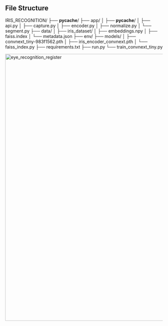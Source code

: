 
## File Structure

IRIS_RECOGNITION/
├── __pycache__/
├── app/
│   ├── __pycache__/
│   ├── api.py
│   ├── capture.py
│   ├── encoder.py
│   ├── normalize.py
│   └── segment.py
├── data/
│   ├── iris_dataset/
│   ├── embeddings.npy
│   ├── faiss.index
│   └── metadata.json
├── env/
├── models/
│   ├── convnext_tiny-983f1562.pth
│   ├── iris_encoder_convnext.pth
│   └── faiss_index.py
├── requirements.txt
├── run.py
└── train_convnext_tiny.py


<img width="854" alt="eye_recognition_register" src="https://github.com/user-attachments/assets/08232bc4-9cd9-4fd5-820a-e98b59a37a61" />









